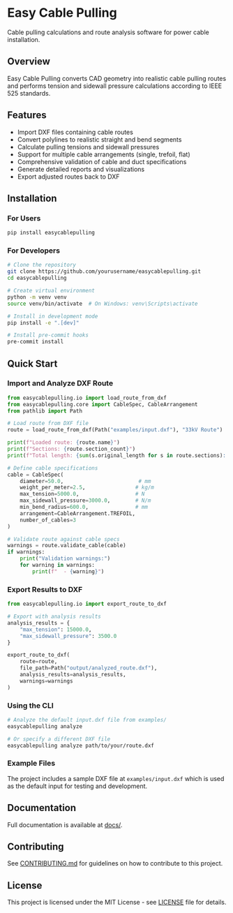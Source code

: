 # Easy Cable Pulling

Cable pulling calculations and route analysis software for power cable installation.

## Overview

Easy Cable Pulling converts CAD geometry into realistic cable pulling routes and performs tension and sidewall pressure calculations according to IEEE 525 standards.

## Features

- Import DXF files containing cable routes
- Convert polylines to realistic straight and bend segments
- Calculate pulling tensions and sidewall pressures
- Support for multiple cable arrangements (single, trefoil, flat)
- Comprehensive validation of cable and duct specifications
- Generate detailed reports and visualizations
- Export adjusted routes back to DXF

## Installation

### For Users

```bash
pip install easycablepulling
```

### For Developers

```bash
# Clone the repository
git clone https://github.com/yourusername/easycablepulling.git
cd easycablepulling

# Create virtual environment
python -m venv venv
source venv/bin/activate  # On Windows: venv\Scripts\activate

# Install in development mode
pip install -e ".[dev]"

# Install pre-commit hooks
pre-commit install
```

## Quick Start

### Import and Analyze DXF Route

```python
from easycablepulling.io import load_route_from_dxf
from easycablepulling.core import CableSpec, CableArrangement
from pathlib import Path

# Load route from DXF file
route = load_route_from_dxf(Path("examples/input.dxf"), "33kV Route")

print(f"Loaded route: {route.name}")
print(f"Sections: {route.section_count}")
print(f"Total length: {sum(s.original_length for s in route.sections):.1f}m")

# Define cable specifications
cable = CableSpec(
    diameter=50.0,                        # mm
    weight_per_meter=2.5,                # kg/m
    max_tension=5000.0,                  # N
    max_sidewall_pressure=3000.0,        # N/m
    min_bend_radius=600.0,               # mm
    arrangement=CableArrangement.TREFOIL,
    number_of_cables=3
)

# Validate route against cable specs
warnings = route.validate_cable(cable)
if warnings:
    print("Validation warnings:")
    for warning in warnings:
        print(f"  - {warning}")
```

### Export Results to DXF

```python
from easycablepulling.io import export_route_to_dxf

# Export with analysis results
analysis_results = {
    "max_tension": 15000.0,
    "max_sidewall_pressure": 3500.0
}

export_route_to_dxf(
    route=route,
    file_path=Path("output/analyzed_route.dxf"),
    analysis_results=analysis_results,
    warnings=warnings
)
```

### Using the CLI

```bash
# Analyze the default input.dxf file from examples/
easycablepulling analyze

# Or specify a different DXF file
easycablepulling analyze path/to/your/route.dxf
```

### Example Files

The project includes a sample DXF file at `examples/input.dxf` which is used as the default input for testing and development.

## Documentation

Full documentation is available at [docs/](docs/).

## Contributing

See [CONTRIBUTING.md](CONTRIBUTING.md) for guidelines on how to contribute to this project.

## License

This project is licensed under the MIT License - see [LICENSE](LICENSE) file for details.
